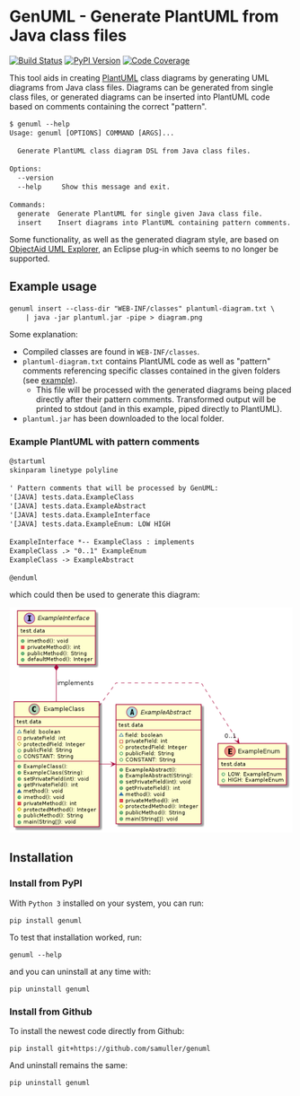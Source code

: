 # GenUML - Generate PlantUML from Java class files

[![Build Status](https://github.com/samuller/genuml/workflows/test/badge.svg)](https://github.com/samuller/genuml/actions)
[![PyPI Version](https://badge.fury.io/py/genuml.svg)](https://badge.fury.io/py/genuml)
[![Code Coverage](https://img.shields.io/endpoint?url=https://gist.githubusercontent.com/samuller/c2a6dcd467afe62785c828a40acc96d8/raw/genuml-badge-coverage.json)](https://github.com/samuller/genuml/actions)

This tool aids in creating [PlantUML](https://plantuml.com/) class diagrams by generating UML diagrams from Java class files. Diagrams can be generated from single class files, or generated diagrams can be inserted into PlantUML code based on comments containing the correct "pattern".

```
$ genuml --help
Usage: genuml [OPTIONS] COMMAND [ARGS]...

  Generate PlantUML class diagram DSL from Java class files.

Options:
  --version
  --help     Show this message and exit.

Commands:
  generate  Generate PlantUML for single given Java class file.
  insert    Insert diagrams into PlantUML containing pattern comments.
```

Some functionality, as well as the generated diagram style, are based on [ObjectAid UML Explorer](https://marketplace.eclipse.org/content/objectaid-uml-explorer), an Eclipse plug-in which seems to no longer be supported.

## Example usage

    genuml insert --class-dir "WEB-INF/classes" plantuml-diagram.txt \
        | java -jar plantuml.jar -pipe > diagram.png

Some explanation:

- Compiled classes are found in `WEB-INF/classes`.
- `plantuml-diagram.txt` contains PlantUML code as well as "pattern" comments referencing specific classes contained in the given folders (see [example](tests/data/diagram.txt)).
  - This file will be processed with the generated diagrams being placed directly after their pattern comments. Transformed output will be printed to stdout (and in this example, piped directly to PlantUML).
- `plantuml.jar` has been downloaded to the local folder.

### Example PlantUML with pattern comments

```
@startuml
skinparam linetype polyline

' Pattern comments that will be processed by GenUML:
'[JAVA] tests.data.ExampleClass
'[JAVA] tests.data.ExampleAbstract
'[JAVA] tests.data.ExampleInterface
'[JAVA] tests.data.ExampleEnum: LOW HIGH

ExampleInterface *-- ExampleClass : implements
ExampleClass .> "0..1" ExampleEnum
ExampleClass -> ExampleAbstract

@enduml
```
which could then be used to generate this diagram:

![PlantUML class diagram](tests/data/diagram.png)

## Installation

### Install from PyPI

With `Python 3` installed on your system, you can run:

    pip install genuml

To test that installation worked, run:

    genuml --help

and you can uninstall at any time with:

    pip uninstall genuml

### Install from Github

To install the newest code directly from Github:

    pip install git+https://github.com/samuller/genuml

And uninstall remains the same:

    pip uninstall genuml
